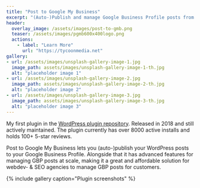 ```yaml
---
title: "Post to Google My Business"
excerpt: "(Auto-)Publish and manage Google Business Profile posts from your WordPress dashboard"
header:
  overlay_image: /assets/images/post-to-gmb.png
  teaser: /assets/images/pgmb600x400logo.png
  actions:
    - label: "Learn More"
      url: "https://tycoonmedia.net"
gallery:
- url: /assets/images/unsplash-gallery-image-1.jpg
  image_path: assets/images/unsplash-gallery-image-1-th.jpg
  alt: "placeholder image 1"
- url: /assets/images/unsplash-gallery-image-2.jpg
  image_path: assets/images/unsplash-gallery-image-2-th.jpg
  alt: "placeholder image 2"
- url: /assets/images/unsplash-gallery-image-3.jpg
  image_path: assets/images/unsplash-gallery-image-3-th.jpg
  alt: "placeholder image 3"
---
```


My first plugin in the [WordPress plugin repository](https://wordpress.org/plugins/post-to-google-my-business/). 
Released in 2018 and still actively maintained. The plugin currently has over 8000 active installs and holds 100+ 5-star reviews. 

Post to Google My Business lets you (auto-)publish your WordPress posts to your Google Business Profile.
Alongside that it has advanced features for managing GBP posts at scale, making it a great and affordable
solution for webdev- & SEO agencies to manage GBP posts for customers.

{% include gallery caption="Plugin screenshots" %}